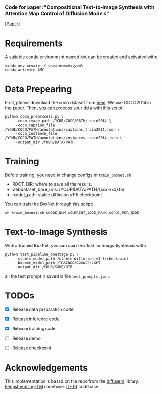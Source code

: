 ### Code for paper: "Compositional Text-to-Image Synthesis with Attention Map Control of Diffusion Models"
[[Paper](https://arxiv.org/abs/2305.13921)]

# Requirements
A suitable [conda](https://conda.io/) environment named `AMC` can be created
and activated with:

```
conda env create -f environment.yaml
conda activate AMC
```

# Data Prepearing
First, please download the coco dataset from [here](https://cocodataset.org/ "here"). We use COCO2014 in the paper.
Then, you can process your data with this script:
```shell
python coco_preprocess.py \
    --coco_image_path /YOUR/COCO/PATH/train2014 \
    --coco_caption_file /YOUR/COCO/PATH/annotations/captions_train2014.json \
    --coco_instance_file /YOUR/COCO/PATH/annotations/instances_train2014.json \
    --output_dir /YOUR/DATA/PATH
```

# Training
Before training, you need to change configs in `train_boxnet.sh`
- ROOT_DIR: where to save all the results.
- webdataset_base_urls: /YOUR/DATA/PATH/{xxx-xxx}.tar
- model_path: stable diffusion v1-5 checkpoint

You can train the BoxNet through this script:
```shell
sh train_boxnet.sh $NODE_NUM $CURRENT_NODE_RANK $GPUS_PER_NODE
```
# Text-to-Image Synthesis
With a trained BoxNet, you can start the Text-to-Image Synthesis with:
```shell
python test_pipeline_onestage.py \
	--stable_model_path /stable-diffusion-v1-5/checkpoint
	--boxnet_model_path /TRAINED/BOXNET/CKPT
	--output_dir /YOUR/SAVE/DIR
```
all the test prompt is saved in file `test_prompts.json`.

# TODOs

- [x] Release data preparation code
- [x] Release inference code
- [x] Release training code
- [ ] Release demo
- [ ] Release checkpoint


# Acknowledgements 
This implementation is based on the repo from the [diffusers](https://github.com/huggingface/diffusers) library. 
[Fengshenbang-LM](https://github.com/IDEA-CCNL/Fengshenbang-LM/tree/main/fengshen/examples/finetune_taiyi_stable_diffusion) codebase.
[DETR](https://github.com/facebookresearch/detr) codebase.
